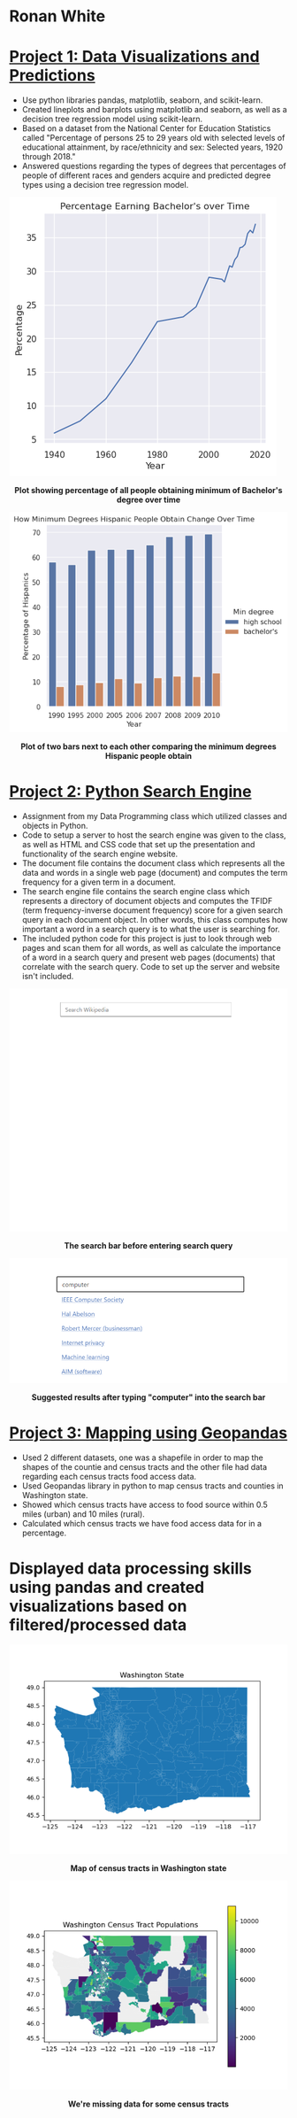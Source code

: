 # Ronan White

# [Project 1: Data Visualizations and Predictions](https://github.com/rpwhite02/Portfolio/tree/main/Project1)
* Use python libraries pandas, matplotlib, seaborn, and scikit-learn.
* Created lineplots and barplots using matplotlib and seaborn, as well as a decision tree regression model using scikit-learn.
* Based on a dataset from the National Center for Education Statistics called "Percentage of persons 25 to 29 years old with
selected levels of educational attainment, by race/ethnicity and sex: Selected years, 1920 through 2018."
* Answered questions regarding the types of degrees that percentages of people of different races and genders acquire and predicted
degree types using a decision tree regression model.

![](/images/lineplot.png)
<figcaption align = "center">
<b> Plot showing percentage of all people obtaining minimum of Bachelor's degree over time</b>
</figcaption>


![](/images/hispanicplot.png)
<figcaption align = "center">
<b>Plot of two bars next to each other comparing the minimum degrees Hispanic people obtain</b>
</figcaption>


# [Project 2: Python Search Engine](https://github.com/rpwhite02/Portfolio/tree/main/Project2)
* Assignment from my Data Programming class which utilized classes and objects in Python.
* Code to setup a server to host the search engine was given to the class, as well as HTML and CSS
code that set up the presentation and functionality of the search engine website.
* The document file contains the document class which represents all the data and words in a
single web page (document) and computes the term frequency for a given term in a document.
* The search engine file contains the search engine class which represents a directory of document
objects and computes the TFIDF (term frequency-inverse document frequency) score for a given
search query in each document object. In other words, this class computes how important a word
in a search query is to what the user is searching for.
* The included python code for this project is just to look through web pages and scan them for all words, as
well as calculate the importance of a word in a search query and present web pages (documents) that
correlate with the search query. Code to set up the server and website isn't included.

![](/images/searchbar.png)
<figcaption align = "center">
<b>The search bar before entering search query</b>
</figcaption>


![](/images/searchresults.png)
<figcaption align = "center">
<b>Suggested results after typing "computer" into the search bar</b>
</figcaption>


# [Project 3: Mapping using Geopandas](https://github.com/rpwhite02/Portfolio/blob/main/Project%203/code.py)
* Used 2 different datasets, one was a shapefile in order to map the shapes of the countie and census tracts and
the other file had data regarding each census tracts food access data.
* Used Geopandas library in python to map census tracts and counties in Washington state.
* Showed which census tracts have access to food source within 0.5 miles (urban) and 10 miles (rural).
* Calculated which census tracts we have food access data for in a percentage.
# Displayed data processing skills using pandas and created visualizations based on filtered/processed data

![](/images/censustractmap.png)
<figcaption align = "center">
<b>Map of census tracts in Washington state</b>
</figcaption>


![](/images/censustractpopulations.png)
<figcaption align = "center">
<b>We're missing data for some census tracts</b>
</figcaption>
